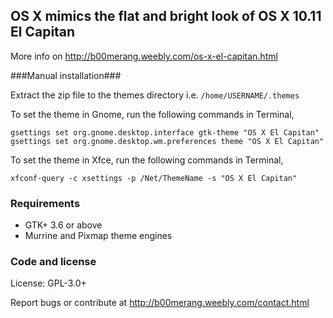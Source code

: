 ## OS X mimics the flat and bright look of OS X 10.11 El Capitan ##

More info on http://b00merang.weebly.com/os-x-el-capitan.html

###Manual installation###

Extract the zip file to the themes directory i.e. `/home/USERNAME/.themes`

To set the theme in Gnome, run the following commands in Terminal,

```
gsettings set org.gnome.desktop.interface gtk-theme "OS X El Capitan"
gsettings set org.gnome.desktop.wm.preferences theme "OS X El Capitan"
```

To set the theme in Xfce, run the following commands in Terminal,

```
xfconf-query -c xsettings -p /Net/ThemeName -s "OS X El Capitan"
```

### Requirements ###

- GTK+ 3.6 or above
- Murrine and Pixmap theme engines

### Code and license ###

License: GPL-3.0+

Report bugs or contribute at http://b00merang.weebly.com/contact.html
